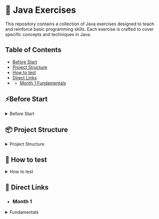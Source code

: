 # 🚀 Java Exercises

This repository contains a collection of Java exercises designed to teach and reinforce basic programming skills. Each exercise is crafted to cover specific concepts and techniques in Java.

## Table of Contents

- [Before Start](#Before-Start)
- [Project Structure](#-Project-Structure)
- [How to test](#-How-to-test)
- [Direct Links](#-direct-links)
-
    - [Month 1 Fundamentals](#month-1)

## ⚡Before Start

<details>
  <summary>Before Start</summary>

* Check if Maven is installed on your computer
* If the following command doesn't throw an error, Maven is installed

```shell
mvn -v
```

* If Maven is installed

```shell
mvn clean install -DskipTests
```

### If Maven is not installed, run the following depending on your operating system

* Batch for Windows

```shell
.\mvnw.cmd clean install -DskipTests
```

* Batch for Linux / Mac

```shell
./mvnw clean install -DskipTests
```

</details>

## 📦 Project Structure

<details>
    <summary>Project Structure</summary>

The project is divided into 2 modules

* [Exercises](Exercises)
* [Solutions](Solutions)

The modules "Exercises" and "Solutions" contain the same tasks and tests, but the tasks in the "Exercises" module are unedited.

You work on the exercises and can then check your solution approach with the corresponding tests.

Note that from about day 12 onwards, the tasks become a bit less strict so
that you start thinking for yourself and reading error messages.

(or peek at the solution if you get stuck :D)
</details>

## 🧪 How to test

<details>
    <summary>How to test</summary>

#### Simple version (Current File):

- Set the Run/Debug configuration on current File
<details>
    <summary>Run/Debug config image</summary>

<img src="Solutions/src/main/resources//RunDebug.png" alt="Run Configuration" width="400"/>
</details>

- Open the file/test file you want to run
- Click on the green play button next to the Run/Debug configuration

#### Advanced version (Run Configuration):

- Open the Run/Debug configuration and press Edit Configurations...
<details>
    <summary>Run/Debug config image</summary>

<img src="Solutions/src/main/resources//RunDebug.png" alt="Run Configuration" width="400"/>
</details>


- Add a Junit Configuration
<details>
    <summary>Add Junit a Junit Config image</summary>

<img src="Solutions/src/main/resources/AddJunit.png" alt="Add Junit Configuration" width="400"/>
</details>

<details>
    <summary>Configurate Test</summary>

<img src="Solutions/src/main/resources/ConfigurateJuniTest.png" alt="Junit Configuration" width="400"/>

- <span style="color:blue">Is the name of the Test (is just important for your Organisation)</span>
- <span style="color:red">Is the name of the Module (in our Project Exercises)</span>
- <span style="color:green">Is the name of the Class left to it the Path to the Class (the Test you want to run)</span>
- <span style="color:green">You can also Run specific methods in the test if you chance Class to method</span>
</details>
</details>

## 📝 Direct Links

- ### Month 1

<details>
  <summary>Fundamentals</summary>

| Script                                                                                                               | Exercise                                                                                                             | Test                                                                                                                          | Solution                                                                                                                      |
|----------------------------------------------------------------------------------------------------------------------|----------------------------------------------------------------------------------------------------------------------|-------------------------------------------------------------------------------------------------------------------------------|-------------------------------------------------------------------------------------------------------------------------------|
| [Linear Programs Script](Exercises/src/main/java/de/month_1/fundamentals/day_1/LinearPrograms/Script.Day_1.md)       | [Linear Programs](Exercises/src/main/java/de/month_1/fundamentals/day_1/LinearPrograms/LinearPrograms.java)          | [Linear Programs Test](Exercises/src/test/java/de/month_1/fundamentals/day_1/LinearPrograms/LinearProgramsTest.java)          | [Linear Programs Solution](Solutions/src/main/java/de/month_1/fundamentals/day_1/LinearPrograms/LinearPrograms.java)          |
| [Own Methods Script](Exercises/src/main/java/de/month_1/fundamentals/day_2/OwnMethods/Script.Day_2.md)               | [Own Methods](Exercises/src/main/java/de/month_1/fundamentals/day_2/OwnMethods/OwnMethods.java)                      | [Own Methods Test](Exercises/src/test/java/de/month_1/fundamentals/day_2/OwnMethods/OwnMethodsTest.java)                      | [Own Methods Solution](Solutions/src/main/java/de/month_1/fundamentals/day_2/OwnMethods/OwnMethods.java)                      |
| [See Script 1](Exercises/src/main/java/de/month_1/fundamentals/day_1/LinearPrograms/Script.Day_1.md)                 | [Type Conversion](Exercises/src/main/java/de/month_1/fundamentals/day_3/TypeConversion/TypeConversion.java)          | [Type Conversion Test](Exercises/src/test/java/de/month_1/fundamentals/day_3/TypeConversion/TypeConversionTest.java)          | [Type Conversion Solution](Solutions/src/main/java/de/month_1/fundamentals/day_3/TypeConversion/TypeConversion.java)          |
| [See Math Library](https://docs.oracle.com/en/java/javase/21/docs/api/java.base/java/lang/Math.html)                 | [Mathlib](Exercises/src/main/java/de/month_1/fundamentals/day_4/mathlib/MathLib.java)                                | [Mathlib Test](Exercises/src/test/java/de/month_1/fundamentals/day_4/mathlib/MathLibTest.java)                                | [Mathlib Solution](Solutions/src/main/java/de/month_1/fundamentals/day_4/mathlib/MathLib.java)                                |
| [Control Structures Script](Exercises/src/main/java/de/month_1/fundamentals/day_5/ControlStructures/Script.Day_5.md) | [Control Structures](Exercises/src/main/java/de/month_1/fundamentals/day_5/ControlStructures/ControlStructures.java) | [Control Structures Test](Exercises/src/test/java/de/month_1/fundamentals/day_5/ControlStructures/ControlStructuresTest.java) | [Control Structures Solution](Solutions/src/main/java/de/month_1/fundamentals/day_5/ControlStructures/ControlStructures.java) |
| [Classes Script](Exercises/src/main/java/de/month_1/fundamentals/day_6/Classes/Script.Day_6.md)                      | [Classes](Exercises/src/main/java/de/month_1/fundamentals/day_6/Classes/Person.java)                                 | [Classes Test](Exercises/src/test/java/de/month_1/fundamentals/day_6/Classes/PersonTest.java)                                 | [Classes Solution](Solutions/src/main/java/de/month_1/fundamentals/day_6/Classes/Person.java)                                 |
| [Arrays Script](Exercises/src/main/java/de/month_1/fundamentals/day_7/Arrays/Script.Day_7.md)                        | [Arrays](Exercises/src/main/java/de/month_1/fundamentals/day_7/Arrays/ArrayTasks.java)                               | [Arrays Test](Exercises/src/test/java/de/month_1/fundamentals/day_7/Arrays/ArrayTasksTest.java)                               | [Arrays Solution](Solutions/src/main/java/de/month_1/fundamentals/day_7/Arrays/ArrayTasks.java)                               |
| [List Script](Exercises/src/main/java/de/month_1/fundamentals/day_8/List/Script.Day_8.md)                            | [List](Exercises/src/main/java/de/month_1/fundamentals/day_8/List/ListTask.java)                                     | [List Test](Exercises/src/test/java/de/month_1/fundamentals/day_8/List/ListTaskTest.java)                                     | [List Solution](Solutions/src/main/java/de/month_1/fundamentals/day_8/List/ListTask.java)                                     |
| There is no script                                                                                                   | [Calculator](Exercises/src/main/java/de/month_1/fundamentals/day_9/Calculator/Calculator.java)                       | [Calculator Test](Exercises/src/test/java/de/month_1/fundamentals/day_9/Calculator/CalculatorTest.java)                       | [Calculator Solution](Solutions/src/main/java/de/month_1/fundamentals/day_9/Calculator/Calculator.java)                       |
| [Modulo Script](Exercises/src/main/java/de/month_1/fundamentals/day_10/modulo/Script.Day_10.md)                      | [Modulo](Exercises/src/main/java/de/month_1/fundamentals/day_10/modulo/ModMath.java)                                 | [Modulo Test](Exercises/src/test/java/de/month_1/fundamentals/day_10/modulo/ModMathTest.java)                                 | [Modulo Solution](Solutions/src/main/java/de/month_1/fundamentals/day_10/modulo/ModMath.java)                                 |
| There is no script                                                                                                   | [Point](Exercises/src/main/java/de/month_1/fundamentals/day_11/point/Point.java)                                     | [Point Test](Exercises/src/test/java/de/month_1/fundamentals/day_11/point/PointTest.java)                                     | [Point Solution](Solutions/src/main/java/de/month_1/fundamentals/day_11/point/Point.java)                                     |
| [Custom Exception Script](Exercises/src/main/java/de/month_1/fundamentals/day_12/CustomException/Script.Day_12.md)   | [Custom Exception](Exercises/src/main/java/de/month_1/fundamentals/day_12/CustomException/CustomException.java)      | [Custom Exception Test](Exercises/src/test/java/de/month_1/fundamentals/day_12/CustomException/CustomExceptionTest.java)      | [Custom Exception Solution](Solutions/src/main/java/de/month_1/fundamentals/day_12/CustomException/CustomException.java)      |
| [Java nio Library(new input output)](https://docs.oracle.com/javase/8/docs/api/java/nio/file/Files.html)             | [Library](Exercises/src/main/java/de/month_1/fundamentals/day_13/librarys/LibraryTasks.java)                         | [Library Test](Exercises/src/test/java/de/month_1/fundamentals/day_13/librarys/LibraryTasksTest.java)                         | [Library Solution](Solutions/src/main/java/de/month_1/fundamentals/day_13/librarys/LibraryTasks.java)                         |
|                                                                                                                      | [Interface Task](Exercises/src/main/java/de/month_1/fundamentals/day_14/interfaces/Task.md)                          | [Interface Test](Exercises/src/test/java/de/month_1/fundamentals/day_14/interfaces/AllTestsOfDay_14.java)                     | [Interface Solution Sheet](Solutions/src/main/java/de/month_1/fundamentals/day_14/interfaces/SolutionSheet.md)                |
|                                                                                                                      | [Inheritance (Vererbung) Task](Exercises/src/main/java/de/month_1/fundamentals/day_15/Inheritance/Task.md)           | [Inheritance (Vererbung) Test](Exercises/src/test/java/de/month_1/fundamentals/day_15/Inheritance/AllTestsOfDay_15.java)      | [Inheritance (Vererbung) Solution Sheet](Solutions/src/main/java/de/month_1/fundamentals/day_15/Inheritance/SolutionSheet.md) |
|                                                                                                                      | [Static](Exercises/src/main/java/de/month_1/fundamentals/day_16/staticDemo/StaticDemo.java)                          | [Static Test](Exercises/src/test/java/de/month_1/fundamentals/day_16/staticDemo/StaticDemoTest.java)                          | [Static Solution](Solutions/src/main/java/de/month_1/fundamentals/day_16/staticDemo/StaticDemo.java)                          |
|                                                                                                                      | [This Super Task](Exercises/src/main/java/de/month_1/fundamentals/day_17/thissuper/Task.md)                          | [This Super Test](Exercises/src/test/java/de/month_1/fundamentals/day_17/thissuper/AllTestsOfDay_17.java)                     | [This Super Solution Sheet](Solutions/src/main/java/de/month_1/fundamentals/day_17/thissuper/SolutionSheet.md)                |
|                                                                                                                      | [Abstract Classes Task](Exercises/src/main/java/de/month_1/fundamentals/day_18/AbstractClasses/Task.md)              | [Abstract Classes Test](Exercises/src/test/java/de/month_1/fundamentals/day_18/AbstractClasses/CreaturesTest.java)            | [Abstract Classes Solution](Solutions/src/main/java/de/month_1/fundamentals/day_18/AbstractClasses/Creatures.java)            |

</details>


